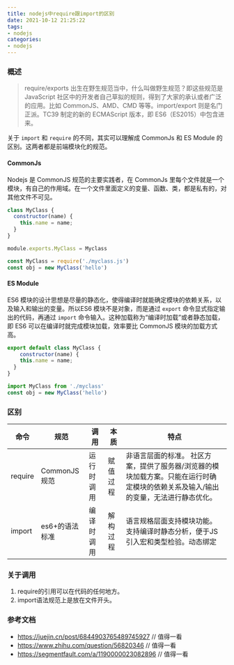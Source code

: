 ```yaml
---
title: nodejs中require跟import的区别
date: 2021-10-12 21:25:22
tags:
- nodejs
categories:
- nodejs
---
```


### 概述

>  require/exports 出生在野生规范当中，什么叫做野生规范？即这些规范是 JavaScript 社区中的开发者自己草拟的规则，得到了大家的承认或者广泛的应用。比如 CommonJS、AMD、CMD 等等。import/export 则是名门正派。TC39 制定的新的 ECMAScript 版本，即 ES6（ES2015）中包含进来。

关于 `import` 和 `require` 的不同，其实可以理解成 CommonJs 和 ES Module 的区别。这两者都是前端模块化的规范。

#### CommonJs

Nodejs 是 CommonJS 规范的主要实践者，在 CommonJs 里每个文件就是一个模块，有自己的作用域。在一个文件里面定义的变量、函数、类，都是私有的，对其他文件不可见。

```javascript
class MyClass {
  constructor(name) {
    this.name = name;
  }
}

module.exports.MyClass = Myclass

const MyClass = require('./myclass.js')
const obj = new MyClass('hello')
```

#### ES Module

ES6 模块的设计思想是尽量的静态化，使得编译时就能确定模块的依赖关系，以及输入和输出的变量。所以ES6 模块不是对象，而是通过 `export` 命令显式指定输出的代码，再通过 `import` 命令输入。这种加载称为“编译时加载”或者静态加载，即 ES6 可以在编译时就完成模块加载，效率要比 CommonJS 模块的加载方式高。

```javascript
export default class MyClass {
	constructor(name) {
    this.name = name;
  }
}

import MyClass from './myclass'
const obj = new MyClass('hello')
```

### 区别

| 命令    | 规范           | 调用       | 本质     | 特点                                                         |
| ------- | -------------- | ---------- | -------- | ------------------------------------------------------------ |
| require | CommonJS规范   | 运行时调用 | 赋值过程 | 非语言层面的标准。 社区方案，提供了服务器/浏览器的模块加载方案。只能在运行时确定模块的依赖关系及输入/输出的变量，无法进行静态优化。 |
| import  | es6+的语法标准 | 编译时调用 | 解构过程 | 语言规格层面支持模块功能。支持编译时静态分析，便于JS引入宏和类型检验。动态绑定 |

### 关于调用

1. require的引用可以在代码的任何地方。
2. import语法规范上是放在文件开头。

### 参考文档

- https://juejin.cn/post/6844903765489745927 // 值得一看
- https://www.zhihu.com/question/56820346     // 值得一看
- https://segmentfault.com/a/1190000023082896  // 值得一看
